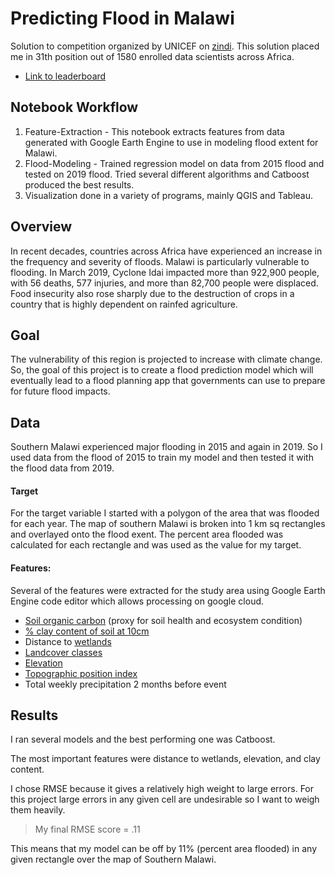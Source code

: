 # Predicting Flood in Malawi
Solution to competition organized by UNICEF on [zindi](http://zindi.africa). This solution placed me in 31th position out of 1580 enrolled data scientists across Africa. 
- [Link to leaderboard](https://zindi.africa/competitions/2030-vision-flood-prediction-in-malawi/leaderboard)

## Notebook Workflow
1. Feature-Extraction - This notebook extracts features from data generated with Google Earth Engine to use in modeling flood extent for Malawi.
2. Flood-Modeling - Trained regression model on data from 2015 flood and tested on 2019 flood. Tried several different algorithms and Catboost produced the best results. 
3. Visualization done in a variety of programs, mainly QGIS and Tableau.

## Overview
In recent decades, countries across Africa have experienced an increase in the frequency and severity of floods. Malawi is particularly vulnerable to flooding. In March 2019, Cyclone Idai impacted more than 922,900 people, with 56 deaths, 577 injuries, and more than 82,700 people were displaced. Food insecurity also rose sharply due to the destruction of crops in a country that is highly dependent on rainfed agriculture. 

## Goal
The vulnerability of this region is projected to increase with climate change. So, the goal of this project is to create a flood prediction model which will eventually lead to a flood planning app that governments can use to prepare for future flood impacts. 


## Data
Southern Malawi experienced major flooding in 2015 and again in 2019. So I used data from the flood of 2015 to train my model and then tested it with the flood data from 2019. 

#### Target
For the target variable I started with a polygon of the area that was flooded for each year. The map of southern Malawi is broken into 1 km sq rectangles and overlayed onto the flood exent. The percent area flooded was calculated for each rectangle and was used as the value for my target. 

#### Features:
Several of the features were extracted for the study area using Google Earth Engine code editor which allows processing on google cloud. 

- [Soil organic carbon](http://www.masdap.mw/layers/geonode:malawi_national_soil_organic_carbon0#more) (proxy for soil health and ecosystem condition)
- [% clay content of soil at 10cm](https://developers.google.com/earth-engine/datasets/catalog/OpenLandMap_SOL_SOL_CLAY-WFRACTION_USDA-3A1A1A_M_v02)
- Distance to [wetlands](http://www.masdap.mw/maps/523)
- [Landcover classes](https://developers.google.com/earth-engine/datasets/catalog/MODIS_006_MCD12Q1)
- [Elevation]( https://developers.google.com/earth-engine/datasets/catalog/USGS_SRTMGL1_003)
- [Topographic position index](https://developers.google.com/earth-engine/datasets/catalog/CSP_ERGo_1_0_Global_SRTM_mTPI)
- Total weekly precipitation 2 months before event

## Results

I ran several models and the best performing one was Catboost. 

The most important features were distance to wetlands, elevation, and clay content. 

I chose RMSE because it gives a relatively high weight to large errors. For this project large errors in any given cell are undesirable so I want to weigh them heavily. 
>My final RMSE score = .11

This means that my model can be off by 11% (percent area flooded) in any given rectangle over the map of Southern Malawi. 

